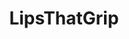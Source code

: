 ---
title: LipsThatGrip
crosslinks:
- livven
- NSFWebms
- NSFW_GIF
- suctiondildos
- GWCouples
- SizzlingSexyBabes
- FuckTokenBot
- gonewild
- AbbyLeeBrazil
- dirtysmall
- Lordosis
- creampies
- BrokeDick
- JeriLynn
- AlbumBabes
- MassdropBot
- eyebleach
- grool
- reallifedoodles
- BootyliciousParadise
---